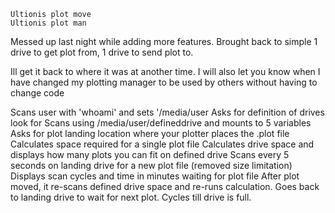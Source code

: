     
    Ultionis plot move
    Ultionis plot man

Messed up last night while adding more features. 
Brought back to simple 1 drive to get plot from, 1 drive to send plot to.

Ill get it back to where it was at another time.
I will also let you know when I have changed my plotting manager to be used by others without having to change code

Scans user with 'whoami' and sets '/media/user
Asks for definition of drives look for
Scans using /media/user/defineddrive and mounts to 5 variables
Asks for plot landing location where your plotter places the .plot file
Calculates space required for a single plot file
Calculates drive space and displays how many plots you can fit on defined drive
Scans every 5 seconds on landing drive for a new plot file (removed size limitation)
Displays scan cycles and time in minutes waiting for plot file
After plot moved, it re-scans defined drive space and re-runs calculation.
Goes back to landing drive to wait for next plot.
Cycles till drive is full.

